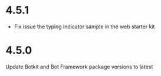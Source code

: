 # 4.5.1 

* Fix issue the typing indicator sample in the web starter kit

# 4.5.0

Update Botkit and Bot Framework package versions to latest